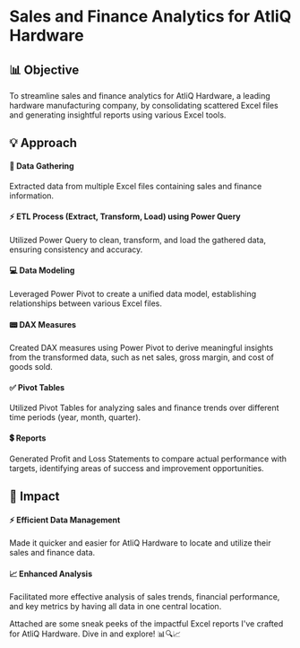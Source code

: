 # Sales and Finance Analytics for AtliQ Hardware

## 📊 Objective
To streamline sales and finance analytics for AtliQ Hardware, a leading hardware manufacturing company, by consolidating scattered Excel files and generating insightful reports using various Excel tools.

## 💡 Approach
#### 📄 Data Gathering
Extracted data from multiple Excel files containing sales and finance information.

#### ⚡ ETL Process (Extract, Transform, Load) using Power Query
Utilized Power Query to clean, transform, and load the gathered data, ensuring consistency and accuracy.

#### 💻 Data Modeling
Leveraged Power Pivot to create a unified data model, establishing relationships between various Excel files.

#### 📟 DAX Measures
Created DAX measures using Power Pivot to derive meaningful insights from the transformed data, such as net sales, gross margin, and cost of goods sold.

#### ✅ Pivot Tables
Utilized Pivot Tables for analyzing sales and finance trends over different time periods (year, month, quarter).<br>

#### 💲 Reports
 Generated Profit and Loss Statements to compare actual performance with targets, identifying areas of success and improvement opportunities.

## 🚀 Impact
#### ⚡ Efficient Data Management
Made it quicker and easier for AtliQ Hardware to locate and utilize their sales and finance data.

#### 📈 Enhanced Analysis
Facilitated more effective analysis of sales trends, financial performance, and key metrics by having all data in one central location.

Attached are some sneak peeks of the impactful Excel reports I've crafted for AtliQ Hardware. Dive in and explore! 📊🔍📈
